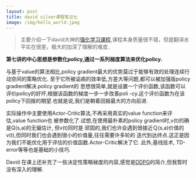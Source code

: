 ```yaml
---
layout: post
title: david silver课程笔记七
image: /img/hello_world.jpeg
---
```


>主要介绍一下david大神的[强化学习课程](https://space.bilibili.com/74997410/#/),课程本身质量很不错，但是翻译水平实在很差，极大的加深了理解的难度．　

**第七讲的中心思想是参数化policy,通过一系列梯度算法来优化policy.**  

与基于value的算法相比,policy gradient最大的优势莫过于能够有效的处理连续行动空间的策略优化.
至于它所被诟病的效率低,方差大等问题,都可以被加强版policy gradient解决.policy gradient的
思想很简单,就是设置一个评价函数,该函数可以评价policy的好坏,根据该函数的梯度一步一步改善poli
-cy.这个评价函数为在该policy下回报的期望.也就是说,我们是朝着回报最大的方向前进.

实际操作中主要使用Actor-Critic算法,不再采用真实的value function来评估,value function也
被参数化了.试想,在使用最朴素的policy gradient时,v(t)的确是Q(s,a)的无偏估计, 但v(t)同时是
顽固的,我们也许会遇到很接近Ｑ(s,a)价值的v(t),但同时我们也会遇到很小的价值量,往往需要许多轮的
迭代到达终点.这正是因为我们不能优化用于评估的价值函数.Actor-Critic解决了它.  此外,基线技术,
TD-error等等也是基础的小技巧.　　

David 在课上还补充了一些决定性策略梯度的内容,感觉是[DDPG](https://www.bilibili.com/video/av15990727?from=search&seid=14966112394343272832)的简介,但我暂时没有深入的理解.　　
